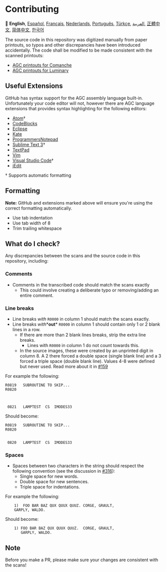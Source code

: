 # Contributing

:crossed_flags:
**English**,
[Español][ES],
[Français][FR],
[Nederlands][NL],
[Português][PT_BR],
[Türkçe][TR],
[العربية][AR],
[正體中文][ZH_TW],
[简体中文][ZH_CN],
[한국어][KO_KR]

[AR]:CONTRIBUTING.ar.md
[EN]:CONTRIBUTING.md
[ES]:CONTRIBUTING.es.md
[FR]:CONTRIBUTING.fr.md
[KO_KR]:CONTRIBUTING.ko_kr.md
[NL]:CONTRIBUTING.nl.md
[PT_BR]:CONTRIBUTING.pt_br.md
[TR]:CONTRIBUTING.tr.md
[ZH_CN]:CONTRIBUTING.zh_cn.md
[ZH_TW]:CONTRIBUTING.zh_tw.md

The source code in this repository was digitized manually from paper printouts, so typos and other discrepancies have been introduced accidentally. The code shall be modified to be made consistent with the scanned printouts:

* [AGC printouts for Comanche][8]
* [AGC printouts for Luminary][9]

## Useful Extensions

GitHub has syntax support for the AGC assembly language built-in. Unfortunately your code editor will not, however there are AGC language extensions that provides syntax highlighting for the following editors:
- [Atom][Atom]†
- [CodeBlocks][CodeBlocks]
- [Eclipse][Eclipse]
- [Kate][Kate]
- [ProgrammersNotepad][ProgrammersNotepad]
- [Sublime Text 3][Sublime Text]†
- [TextPad][TextPad]
- [Vim][Vim]
- [Visual Studio Code][VisualStudioCode]†
- [jEdit][jEdit]

† Supports automatic formatting

[Atom]:https://github.com/Alhadis/language-agc
[CodeBlocks]:https://github.com/virtualagc/virtualagc/tree/master/Contributed/SyntaxHighlight/CodeBlocks
[Eclipse]:https://github.com/virtualagc/virtualagc/tree/master/Contributed/SyntaxHighlight/Eclipse
[Kate]:https://github.com/virtualagc/virtualagc/tree/master/Contributed/SyntaxHighlight/Kate
[ProgrammersNotepad]:https://github.com/virtualagc/virtualagc/tree/master/Contributed/SyntaxHighlight/ProgrammersNotepad
[Sublime Text]:https://github.com/jimlawton/AGC-Assembly
[TextPad]:https://github.com/virtualagc/virtualagc/tree/master/Contributed/SyntaxHighlight/TextPad
[Vim]:https://github.com/wsdjeg/vim-assembly
[VisualStudioCode]:https://github.com/wopian/agc-assembly
[jEdit]:https://github.com/virtualagc/virtualagc/tree/master/Contributed/SyntaxHighlight/jEdit

## Formatting
**Note:** GitHub and extensions marked above will ensure you're using the correct formatting automatically.

- Use tab indentation
- Use tab width of 8
- Trim trailing whitespace

## What do I check?
Any discrepancies between the scans and the source code in this repository, including:

### Comments
- Comments in the transcribed code should match the scans exactly
  - This could involve creating a deliberate typo or removing/adding an entire comment.

### Line breaks
- Line breaks *with* `R0000` in column 1 should match the scans exactly.
- Line breaks *with**__out__* `R0000` in column 1 should contain only 1 or 2 blank lines in a row.
  - If there are more than 2 blank lines breaks, strip the extra line breaks.
    - Lines with `R0000` in column 1 do not count towards this.
  - In the source images, these were created by an unprinted digit in column 8. A 2 there forced a double space (single blank line) and a 3 forced a triple space (double blank line). Values 4-8 were defined but never used. Read more about it in [#159][7]

For example the following:
```plain
R0819   SUBROUTINE TO SKIP...
R0820



 0821   LAMPTEST  CS  IMODES33
```
Should become:
```plain
R0819   SUBROUTINE TO SKIP...
R0820


 0820   LAMPTEST  CS  IMODES33
```

### Spaces
- Spaces between two characters in the string should respect the following convention (see the discussion in [#316][10]):
  - Single space for new words.
  - Double space for new sentences.
  - Triple space for indentations.

For example the following:
```plain
	1)  FOO BAR BAZ QUX QUUX QUUZ. CORGE, GRAULT,
	GARPLY, WALDO.
```
Should become:
```plain
	1) FOO BAR BAZ QUX QUUX QUUZ.  CORGE, GRAULT,
	   GARPLY, WALDO.
```

## Note

Before you make a PR, please make sure your changes are consistent with the scans!

[0]:https://github.com/chrislgarry/Apollo-11/pull/new/master
[1]:http://www.ibiblio.org/apollo/ScansForConversion/Luminary099/
[2]:http://www.ibiblio.org/apollo/ScansForConversion/Comanche055/
[6]:https://github.com/wopian/agc-assembly#user-settings
[7]:https://github.com/chrislgarry/Apollo-11/issues/159
[8]:http://www.ibiblio.org/apollo/ScansForConversion/Comanche055/
[9]:http://www.ibiblio.org/apollo/ScansForConversion/Luminary099/
[10]:https://github.com/chrislgarry/Apollo-11/pull/316#pullrequestreview-102892741
